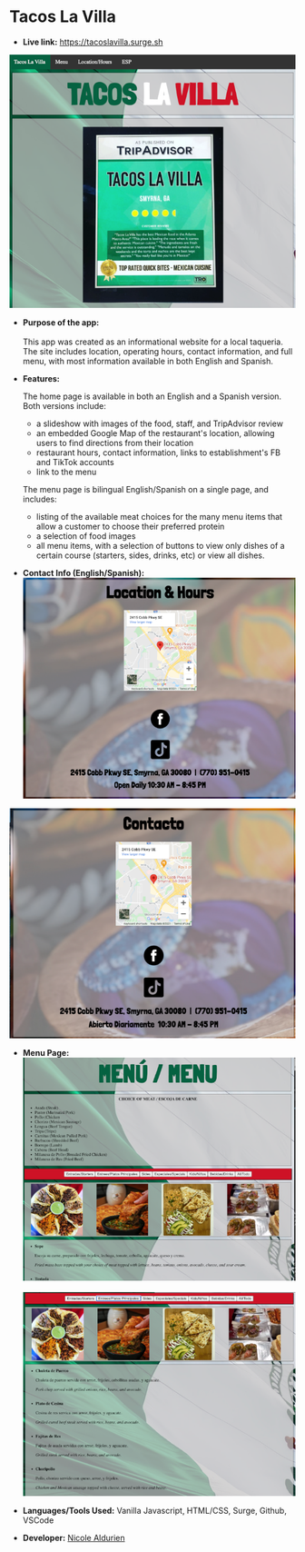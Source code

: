 # Tacos La Villa


* **Live link:**
https://tacoslavilla.surge.sh

![](https://github.com/nicolealdurien/Tacos-La-Villa/blob/main/images/hometop.png?raw=true)

* **Purpose of the app:** <br/><br/>
 This app was created as an informational website for a local taqueria. The site includes location, operating hours, contact information, and full menu, with most information available in both English and Spanish. 


* **Features:** 

    The home page is available in both an English and a Spanish version. Both versions include:
    - a slideshow with images of the food, staff, and TripAdvisor review
    - an embedded Google Map of the restaurant's location, allowing users to find directions from their location
    - restaurant hours, contact information, links to establishment's FB and TikTok accounts
    - link to the menu

    The menu page is bilingual English/Spanish on a single page, and includes:
    - listing of the available meat choices for the many menu items that allow a customer to choose their preferred protein
    - a selection of food images
    - all menu items, with a selection of buttons to view only dishes of a certain course (starters, sides, drinks, etc) or view all dishes.

* **Contact Info (English/Spanish):**
![](https://github.com/nicolealdurien/Tacos-La-Villa/blob/main/images/bottomeng.png?raw=true)

![](https://github.com/nicolealdurien/Tacos-La-Villa/blob/main/images/bottom-esp.png?raw=true)


* **Menu Page:**
![](https://github.com/nicolealdurien/Tacos-La-Villa/blob/main/images/menutop.png?raw=true)
<br/><br/>
![](https://github.com/nicolealdurien/Tacos-La-Villa/blob/main/images/menubottom.png?raw=true)

* **Languages/Tools Used:**
Vanilla Javascript, HTML/CSS, Surge, Github, VSCode


* **Developer:**
[Nicole Aldurien](https://github.com/nicolealdurien)
